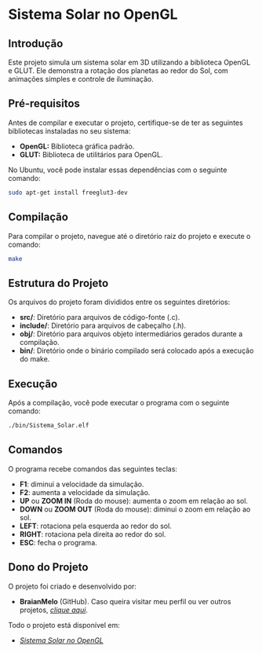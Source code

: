 # Sistema Solar no OpenGL

## Introdução
Este projeto simula um sistema solar em 3D utilizando a biblioteca OpenGL e GLUT. Ele demonstra a rotação dos planetas ao redor do Sol, com animações simples e controle de iluminação.

## Pré-requisitos

Antes de compilar e executar o projeto, certifique-se de ter as seguintes bibliotecas instaladas no seu sistema:

- **OpenGL:** Biblioteca gráfica padrão.
- **GLUT:** Biblioteca de utilitários para OpenGL.

No Ubuntu, você pode instalar essas dependências com o seguinte comando:

```bash
sudo apt-get install freeglut3-dev
```

## Compilação

Para compilar o projeto, navegue até o diretório raiz do projeto e execute o comando:

```bash
make
```

## Estrutura do Projeto
Os arquivos do projeto foram divididos entre os seguintes diretórios:
* **src/**: Diretório para arquivos de código-fonte (.c).
* **include/**: Diretório para arquivos de cabeçalho (.h).
* **obj/**:  Diretório para arquivos objeto intermediários gerados durante a compilação.
* **bin/**: Diretório onde o binário compilado será colocado após a execução do make.

## Execução
Após a compilação, você pode executar o programa com o seguinte comando:
```bash
./bin/Sistema_Solar.elf
```

## Comandos
O programa recebe comandos das seguintes teclas:
* **F1**: diminui a velocidade da simulação.
* **F2**: aumenta a velocidade da simulação.
* **UP** ou **ZOOM IN** (Roda do mouse): aumenta o zoom em relação ao sol.
* **DOWN** ou **ZOOM OUT** (Roda do mouse): diminui o zoom em relação ao sol.
* **LEFT**: rotaciona pela esquerda ao redor do sol.
* **RIGHT**: rotaciona pela direita ao redor do sol.
* **ESC**: fecha o programa.

## Dono do Projeto
O projeto foi criado e desenvolvido por:
* **BraianMelo** (GitHub). Caso queira visitar meu perfil ou ver outros projetos, *[clique aqui](https://github.com/BraianMelo)*.

Todo o projeto está disponível em:
* *[Sistema Solar no OpenGL](https://github.com/BraianMelo/Sistema_Solar_OpenGL)*


